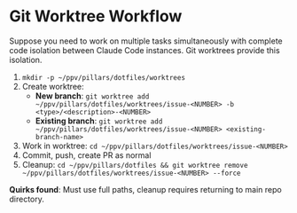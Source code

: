 # Git Worktree Workflow

Suppose you need to work on multiple tasks simultaneously with complete code isolation between Claude Code instances. Git worktrees provide this isolation.

1. `mkdir -p ~/ppv/pillars/dotfiles/worktrees`
2. Create worktree:
   - **New branch**: `git worktree add ~/ppv/pillars/dotfiles/worktrees/issue-<NUMBER> -b <type>/<description>-<NUMBER>`
   - **Existing branch**: `git worktree add ~/ppv/pillars/dotfiles/worktrees/issue-<NUMBER> <existing-branch-name>`
3. Work in worktree: `cd ~/ppv/pillars/dotfiles/worktrees/issue-<NUMBER>`
4. Commit, push, create PR as normal
5. Cleanup: `cd ~/ppv/pillars/dotfiles && git worktree remove ~/ppv/pillars/dotfiles/worktrees/issue-<NUMBER> --force`

**Quirks found**: Must use full paths, cleanup requires returning to main repo directory.
